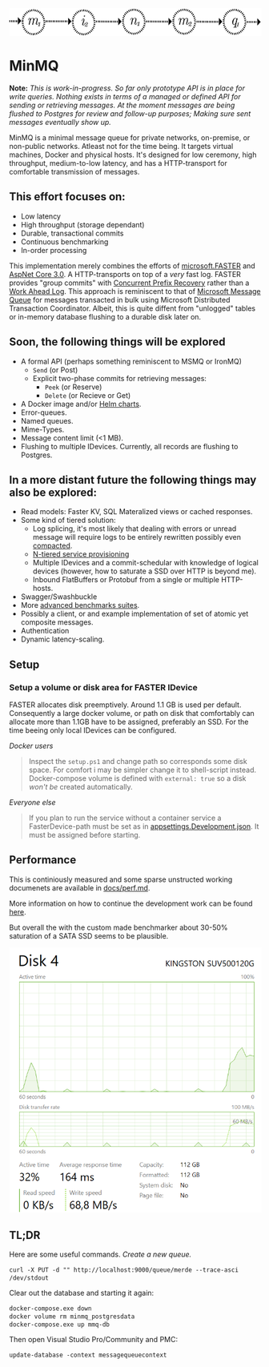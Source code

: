 <img src="./logo-large.png" width="549" height="56" />

# MinMQ

**Note:** _This is work-in-progress. So far only prototype API is in place for write queries. Nothing exists in terms of
a managed or defined API for sending or retrieving messages. At the moment messages are being flushed to Postgres 
for review and follow-up purposes; Making sure sent messages eventually show up._  

MinMQ is a minimal message queue for private networks, on-premise, or non-public networks. Atleast not for the time
being. It targets virtual machines, Docker and physical hosts. It's designed for low ceremony, high throughput,
medium-to-low latency, and has a HTTP-transport for comfortable transmission of messages.

## This effort focuses on:
- Low latency
- High throughput (storage dependant)
- Durable, transactional commits
- Continuous benchmarking
- In-order processing

This implementation merely combines the efforts of [microsoft.FASTER](https://github.com/microsoft/FASTER) and 
[AspNet Core 3.0](https://docs.microsoft.com/en-us/aspnet/core/?view=aspnetcore-3.0). A HTTP-transports on top of a *very*
fast log. FASTER provides "group commits" with [Concurrent Prefix Recovery](https://www.microsoft.com/en-us/research/uploads/prod/2019/01/cpr-sigmod19.pdf) rather than a [Work Ahead Log](https://wiki.postgresql.org/wiki/Improve_the_performance_of_ALTER_TABLE_SET_LOGGED_UNLOGGED_statement). This approach is reminiscent to that of [Microsoft Message Queue](https://support.microsoft.com/ms-my/help/256096/how-to-install-msmq-2-0-to-enable-queued-components) for
messages transacted in bulk using Microsoft Distributed Transaction Coordinator. Albeit, this is quite diffent from "unlogged" tables or in-memory database 
flushing to a durable disk later on. 

## Soon, the following things will be explored
- A formal API (perhaps something reminiscent to MSMQ or IronMQ)
  - `Send` (or Post)
  - Explicit two-phase commits for retrieving messages:
    - `Peek` (or Reserve)
    - `Delete` (or Recieve or Get)  
- A Docker image and/or [Helm charts](https://helm.sh/).
- Error-queues.
- Named queues.
- Mime-Types.
- Message content limit (<1 MB).
- Flushing to multiple IDevices. Currently, all records are flushing to Postgres. 

## In a more distant future the following things may also be explored:
- Read models: Faster KV, SQL Materalized views or cached responses.
- Some kind of tiered solution:
  - Log splicing, it's most likely that dealing with errors or unread message will require logs to be entirely rewritten
  possibly even [compacted](http://cloudurable.com/blog/kafka-architecture-log-compaction/index.html). 
  - [N-tiered service provisioning](docs/ntiered.md)
  - Multiple IDevices and a commit-schedular with knowledge of logical devices (however, how to saturate a SSD over HTTP
  is beyond me).
  - Inbound FlatBuffers or Protobuf from a single or multiple HTTP-hosts.
- Swagger/Swashbuckle
- More [advanced benchmarks suites](https://github.com/aspnet/Benchmarks).
- Possibly a client, or and example implementation of set of atomic yet composite messages.
- Authentication
- Dynamic latency-scaling.

## Setup
### Setup a volume or disk area for FASTER IDevice
FASTER allocates disk preemptively. Around 1.1 GB is used per default. Consequently a large docker volume, or path on
disk that comfortably can allocate more than 1.1GB have to be assigned, preferably an SSD. For the time beeing only
local IDevices can be configured. 

*Docker users*
> Inspect the `setup.ps1` and change path so corresponds some disk space. For comfort i may be simpler change it to
> shell-script instead. Docker-compose volume is defined with `external: true` so a disk _won't be_ created automatically.

*Everyone else*
> If you plan to run the service without a container service a FasterDevice-path must be set as in
> [appsettings.Development.json](./service/MinMQ.Service/appsettings.Development.json). It
> must be assigned before starting.

## Performance
This is continiously measured and some sparse unstructed working documenets are available in [docs/perf.md](docs/perf.md).

More information on how to continue the development work can be found [here](docs/development_work.md). 

But overall the with the custom made benchmarker about 30-50% saturation of a SATA SSD seems to be plausible. 

<img src="./ssd-saturation.png" />

## TL;DR
Here are some useful commands. _Create a new queue._

    curl -X PUT -d "" http://localhost:9000/queue/merde --trace-asci /dev/stdout

Clear out the database and starting it again:

    docker-compose.exe down
    docker volume rm minmq_postgresdata
    docker-compose.exe up mmq-db

Then open Visual Studio Pro/Community and PMC: 

    update-database -context messagequeuecontext

